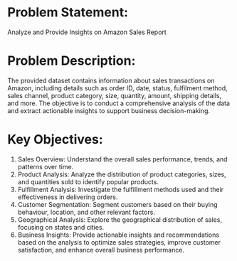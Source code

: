 # Problem Statement: 
Analyze and Provide Insights on Amazon Sales Report 

# Problem Description:
The provided dataset contains information about sales transactions on Amazon, including details such as order 
ID, date, status, fulfilment method, sales channel, product category, size, quantity, amount, shipping details, 
and more. The objective is to conduct a comprehensive analysis of the data and extract actionable insights to 
support business decision-making.

# Key Objectives: 
1. Sales Overview: Understand the overall sales performance, trends, and patterns over time. 
2. Product Analysis: Analyze the distribution of product categories, sizes, and quantities sold to identify popular 
products. 
3. Fulfillment Analysis: Investigate the fulfillment methods used and their effectiveness in delivering orders. 
4. Customer Segmentation: Segment customers based on their buying behaviour, location, and other relevant 
factors. 
5. Geographical Analysis: Explore the geographical distribution of sales, focusing on states and cities. 
6. Business Insights: Provide actionable insights and recommendations based on the analysis to optimize sales 
strategies, improve customer satisfaction, and enhance overall business performance. 
